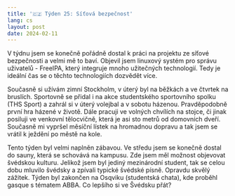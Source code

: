 ```yaml
---
title: '🇨🇿 Týden 25: Síťová bezpečnost'
lang: cs
layout: post
date: 2024-02-11
---
```


V týdnu jsem se konečně pořádně dostal k práci na projektu ze síťové bezpečnosti a velmi mě to baví. Objevil jsem linuxový systém pro správu uživatelů - FreeIPA, který integruje mnoho užitečných technologií. Tedy je ideální čas se o těchto technologiích dozvědět více.

Současně si užívám zimní Stockholm, v úterý byl na běžkách a ve čtvrtek na bruslích. Sportovně se přidal i na akce studentského sportovního spolku (THS Sport) a zahrál si v úterý volejbal a v sobotu házenou. Pravděpodobně první hra házené v životě. Dále pracuji ve volných chvílích na stojce, či jinak posiluji ve venkovní tělocvičně, která je asi sto metrů od domovních dveří. Současně mi vypršel měsíční lístek na hromadnou dopravu a tak jsem se vrátil k ježdění po městě na kole.

Tento týden byl velmi naplněn zábavou. Ve středu jsem se konečně dostal do sauny, která se schovává na kampusu. Zde jsem měl možnost objevovat švédskou kulturu. Jelikož jsem byl jediný mezinárodní student, tak se celou dobu mluvilo švédsky a zpívali typické švédské písně. Opravdu skvělý zážitek. Týden byl zakončen na Osqviku (studentská chata), kde proběhl gasque s tématem ABBA. Co lepšího si ve Švédsku přát?